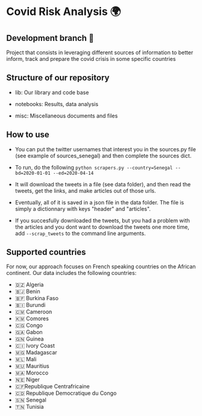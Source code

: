 # Covid Risk Analysis :earth_africa:
## Development branch :hammer:

Project that consists in leveraging different sources of information to better inform, track and prepare the covid crisis in some specific countries
## Structure of our repository
  - lib: Our library and code base
  
  - notebooks: Results, data analysis
  
  - misc: Miscellaneous documents and files
## How to use
- You can put the twitter usernames that interest you in the sources.py file (see example of sources_senegal) and then complete the sources dict.


- To run, do the following ```python scrapers.py --country=Senegal --bd=2020-01-01 --ed=2020-04-14 ```
- It will download the tweets in a file (see data folder), and then read the tweets, get the links, and make articles out of those urls.
- Eventually, all of it is saved in a json file in the data folder. The file is simply a dictionnary with keys "header" and "articles".
- If you succesfully downloaded the tweets, but you had a problem with the articles and you dont want to download the tweets one more time, add ```--scrap_tweets``` to the command line arguments. 
 
## Supported countries
For now, our approach focuses on French speaking countries on the African continent.
Our data includes the following countries:
- 🇩🇿 Algeria 
- 🇧🇯 Benin
- 🇧🇫 Burkina Faso  
- :burundi: Burundi 
- 🇨🇲 Cameroon
- :comoros: Comores 
- 🇨🇬 Congo 
- :gabon: Gabon 
- 🇬🇳 Guinea
- 🇨🇮 Ivory Coast
- :madagascar: Madagascar 
- :mali: Mali 
- 🇲🇺 Mauritius
- 🇲🇦 Morocco 
- 🇳🇪 Niger
- 🇨🇫Republique Centrafricaine
- 🇨🇩 Republique Democratique du Congo 
- :senegal: Senegal 
- 🇹🇳 Tunisia








